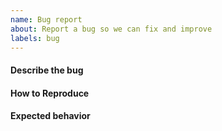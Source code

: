 ```yaml
---
name: Bug report
about: Report a bug so we can fix and improve
labels: bug
---
```


#### Describe the bug
<!-- A clear and concise description of what the bug is. -->

#### How to Reproduce
<!-- Steps to reproduce the issue. Attach all resources that can help us understand the issue: -->

<!-- - Screenshots -->
<!-- - Link to GitHub repository with project that has issues -->
<!-- - Files that can help reproduce the issue. -->

#### Expected behavior
<!-- A clear and concise description of what you expected to happen. -->